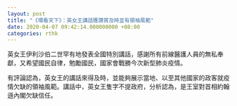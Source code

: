 ```yaml
---
layout: post
title: "《環看天下》：英女王講話獲讚賞及時並有領袖風範"
date: 2020-04-07 09:42:14.000000000 +08:00
categories: rthk
---
```


英女王伊利沙伯二世罕有地發表全國特別講話，感謝所有前線醫護人員的無私奉獻，又希望國民自律，勉勵國民，國家會戰勝今次新型肺炎疫情。

有評論認為，英女王的講話來得及時，並能夠展示當地、以至其他國家的政客就疫情欠缺的領袖風範。講話中，英女王隻字不提政府，分析認為，是王室對首相約翰遜內閣欠缺信任。
